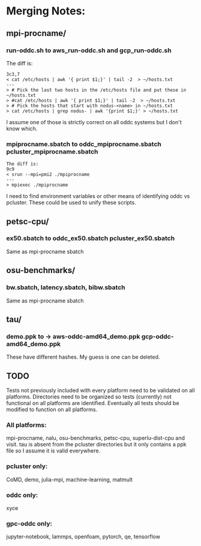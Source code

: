 # Merging Notes: 

## mpi-procname/

### run-oddc.sh to aws_run-oddc.sh and gcp_run-oddc.sh
The diff is:

    3c3,7
    < cat /etc/hosts | awk '{ print $1;}' | tail -2  > ~/hosts.txt
    ---
    > # Pick the last two hosts in the /etc/hosts file and put these in ~/hosts.txt
    > #cat /etc/hosts | awk '{ print $1;}' | tail -2  > ~/hosts.txt
    > # Pick the hosts that start with nodus-<name> in ~/hosts.txt 
    > cat /etc/hosts | grep nodus- | awk '{print $1;}' > ~/hosts.txt

I assume one of those is strictly correct on all oddc systems but I don't know which.

### mpiprocname.sbatch to oddc_mpiprocname.sbatch  pcluster_mpiprocname.sbatch

    The diff is:
    9c9
    < srun --mpi=pmi2 ./mpiprocname
    ---
    > mpiexec ./mpiprocname

I need to find environment variables or other means of identifying oddc vs pcluster. These could be used to unify these scripts.


## petsc-cpu/

### ex50.sbatch to oddc_ex50.sbatch  pcluster_ex50.sbatch

Same as mpi-procname sbatch


## osu-benchmarks/

### bw.sbatch, latency.sbatch, bibw.sbatch

Same as mpi-procname sbatch

## tau/

### demo.ppk to -> aws-oddc-amd64_demo.ppk  gcp-oddc-amd64_demo.ppk

These have different hashes. My guess is one can be deleted.

## TODO

Tests not previously included with every platform need to be validated on all platforms. Directories need to be organized so tests (currently) not functional on all platforms are identified. Eventually all tests should be modified to function on all platforms.

### All platforms:
mpi-procname, nalu, osu-benchmarks, petsc-cpu, superlu-dist-cpu and visit. tau is absent from the pcluster directories but it only contains a ppk file so I assume it is valid everywhere. 

### pcluster only:
CoMD, demo, julia-mpi, machine-learning, matmult

### oddc only: 
xyce

### gpc-oddc only: 
jupyter-notebook, lammps, openfoam, pytorch, qe, tensorflow

